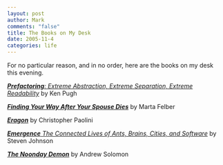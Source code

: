 ```yaml
--- 
layout: post
author: Mark
comments: "false"
title: The Books on My Desk
date: 2005-11-4
categories: life
---
```

For no particular reason, and in no order, here are the books on my desk this evening.

<i><a href="http://www.amazon.com/exec/obidos/tg/detail/-/0596008740/qid=1131170297/sr=8-1/ref=pd_bbs_1/002-7701629-4859233?v=glance&s=books&n=507846" title="Prefactoring"><b>Prefactoring</b>: Extreme Abstraction, Extreme Separation, Extreme Readability</a></i> by Ken Pugh

<i><b><a href="http://www.amazon.com/exec/obidos/tg/detail/-/0877939322/qid=1131170349/sr=2-1/ref=pd_bbs_b_2_1/002-7701629-4859233?v=glance&s=books" title="Finding Your Way After Your Spouse Dies">Finding Your Way After Your Spouse Dies</a></b></i> by Marta Felber

<i><b><a href="http://www.amazon.com/exec/obidos/tg/detail/-/0375826688/qid=1131170401/sr=2-2/ref=pd_bbs_b_2_2/002-7701629-4859233?v=glance&s=books" title="Eragon">Eragon</a></b></i> by Christopher Paolini

<i><a href="http://www.amazon.com/exec/obidos/tg/detail/-/0684868768/qid=1131170481/sr=2-1/ref=pd_bbs_b_2_1/002-7701629-4859233?v=glance&s=books" title="Emergence"><b>Emergence</b> The Connected Lives of Ants, Brains, Cities, and Software</a></i> by Steven Johnson

<i><b><a href="http://www.amazon.com/exec/obidos/tg/detail/-/0684854678/qid=1131170540/sr=2-1/ref=pd_bbs_b_2_1/002-7701629-4859233?v=glance&s=books" title="The Noonday Demon">The Noonday Demon</a></b></i> by Andrew Solomon
